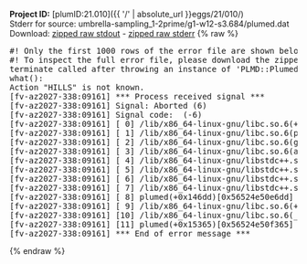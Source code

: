 **Project ID:** [plumID:21.010]({{ '/' | absolute_url }}eggs/21/010/)  
Stderr for source:  umbrella-sampling_1-2prime/g1-w12-s3.684/plumed.dat   
Download: [zipped raw stdout](plumed.dat.plumed.stdout.txt.zip) - [zipped raw stderr](plumed.dat.plumed.stderr.txt.zip) 
{% raw %}
<pre>
#! Only the first 1000 rows of the error file are shown below
#! To inspect the full error file, please download the zipped raw stderr file above
terminate called after throwing an instance of 'PLMD::Plumed::Exception'
what():
Action "HILLS" is not known.
[fv-az2027-338:09161] *** Process received signal ***
[fv-az2027-338:09161] Signal: Aborted (6)
[fv-az2027-338:09161] Signal code:  (-6)
[fv-az2027-338:09161] [ 0] /lib/x86_64-linux-gnu/libc.so.6(+0x45330)[0x7fbf50445330]
[fv-az2027-338:09161] [ 1] /lib/x86_64-linux-gnu/libc.so.6(pthread_kill+0x11c)[0x7fbf5049eb2c]
[fv-az2027-338:09161] [ 2] /lib/x86_64-linux-gnu/libc.so.6(gsignal+0x1e)[0x7fbf5044527e]
[fv-az2027-338:09161] [ 3] /lib/x86_64-linux-gnu/libc.so.6(abort+0xdf)[0x7fbf504288ff]
[fv-az2027-338:09161] [ 4] /lib/x86_64-linux-gnu/libstdc++.so.6(+0xa5ff5)[0x7fbf508a5ff5]
[fv-az2027-338:09161] [ 5] /lib/x86_64-linux-gnu/libstdc++.so.6(+0xbb0da)[0x7fbf508bb0da]
[fv-az2027-338:09161] [ 6] /lib/x86_64-linux-gnu/libstdc++.so.6(_ZSt10unexpectedv+0x0)[0x7fbf508a5a55]
[fv-az2027-338:09161] [ 7] /lib/x86_64-linux-gnu/libstdc++.so.6(+0xa5a6f)[0x7fbf508a5a6f]
[fv-az2027-338:09161] [ 8] plumed(+0x146dd)[0x56524e50e6dd]
[fv-az2027-338:09161] [ 9] /lib/x86_64-linux-gnu/libc.so.6(+0x2a1ca)[0x7fbf5042a1ca]
[fv-az2027-338:09161] [10] /lib/x86_64-linux-gnu/libc.so.6(__libc_start_main+0x8b)[0x7fbf5042a28b]
[fv-az2027-338:09161] [11] plumed(+0x15365)[0x56524e50f365]
[fv-az2027-338:09161] *** End of error message ***
</pre>
{% endraw %}
